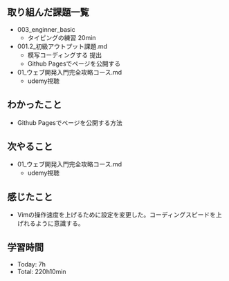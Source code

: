 ## 取り組んだ課題一覧
- 003_enginner_basic
  - タイピングの練習 20min
- 001.2_初級アウトプット課題.md
  - 模写コーディングする 提出
  - Github Pagesでページを公開する
- 01_ウェブ開発入門完全攻略コース.md
  - udemy視聴
## わかったこと
- Github Pagesでページを公開する方法
## 次やること
- 01_ウェブ開発入門完全攻略コース.md
  - udemy視聴
## 感じたこと
  - Vimの操作速度を上げるために設定を変更した。コーディングスピードを上げれるように意識する。
## 学習時間
- Today: 7h
- Total: 220h10min